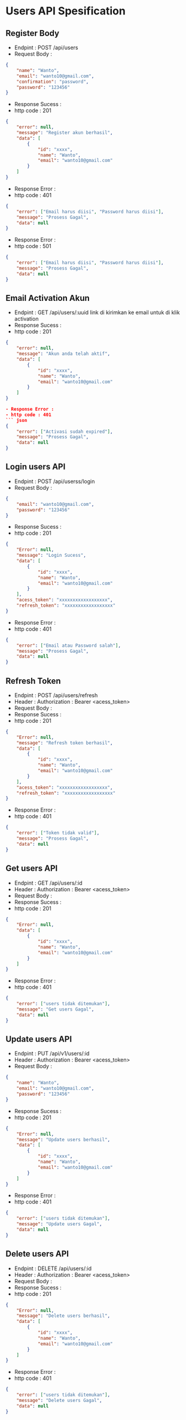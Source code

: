# Users API Spesification
## Register Body

- Endpint : POST /api/users
- Request Body :
``` json
{
    "name": "Wanto",
    "email": "wanto10@gmail.com",
    "confirmation": "password",
    "password": "123456"
}
```

- Response Sucess :
- http code : 201
``` json
{
    "error": null,
    "message": "Register akun berhasil",
    "data": [
        {
            "id": "xxxx",
            "name": "Wanto",
            "email": "wanto10@gmail.com"
        }
    ]
}
```

- Response Error :
- http code : 401

``` json
{
    "error": ["Email harus diisi", "Password harus diisi"],
    "message": "Prosess Gagal",
    "data": null
}
```
- Response Error :
- http code : 501

``` json
{
    "error": ["Email harus diisi", "Password harus diisi"],
    "message": "Prosess Gagal",
    "data": null
}
```
## Email Activation Akun

- Endpint : GET /api/users/:uuid link di kirimkan ke email untuk di klik activation
- Response Sucess :
- http code : 201
``` json
{
    "error": null,
    "message": "Akun anda telah aktif",
    "data": [
        {
            "id": "xxxx",
            "name": "Wanto",
            "email": "wanto10@gmail.com"
        }
    ]
}  

- Response Error :
- http code : 401
``` json
{
    "error": ["Activasi sudah expired"],
    "message": "Prosess Gagal",
    "data": null
}
```

## Login users API

- Endpint : POST /api/userss/login
- Request Body : 

``` json
{
    "email": "wanto10@gmail.com",
    "password": "123456"
} 
```
- Response Sucess :
- http code : 201
``` json
{
    "Error": null,
    "message": "Login Sucess",
    "data": [
        {
            "id": "xxxx",
            "name": "Wanto",
            "email": "wanto10@gmail.com"
        }
    ],
    "acess_token": "xxxxxxxxxxxxxxxxxx",
    "refresh_token": "xxxxxxxxxxxxxxxxxx"
}
```

- Response Error :
- http code : 401
``` json
{
    "error": ["Email atau Password salah"],
    "message": "Prosess Gagal",
    "data": null
}
```
## Refresh Token 
- Endpint : POST /api/users/refresh
- Header : Authorization : Bearer <acess_token>
- Request Body :
- Response Sucess :
- http code : 201

``` json
{
    "Error": null,
    "message": "Refresh token berhasil",
    "data": [
        {
            "id": "xxxx",
            "name": "Wanto",
            "email": "wanto10@gmail.com"
        }
    ],
    "acess_token": "xxxxxxxxxxxxxxxxxx",
    "refresh_token": "xxxxxxxxxxxxxxxxxx"
}
```
- Response Error :
- http code : 401
``` json
{
    "error": ["Token tidak valid"],
    "message": "Prosess Gagal",
    "data": null
}
```
## Get users API
- Endpint : GET /api/users/:id
- Header : Authorization : Bearer <acess_token>
- Request Body :
- Response Sucess :
- http code : 201

``` json 
{
    "Error": null,
    "data": [
        {
            "id": "xxxx",
            "name": "Wanto",
            "email": "wanto10@gmail.com"
        }
    ]
}
```
- Response Error :
- http code : 401
``` json
{
    "error": ["users tidak ditemukan"],
    "message": "Get users Gagal",
    "data": null
}
```

## Update users API
- Endpint : PUT /api/v1/users/:id
- Header : Authorization : Bearer <acess_token>
- Request Body :
``` json
{
    "name": "Wanto",
    "email": "wanto10@gmail.com",
    "password": "123456"
}
```
- Response Sucess :
- http code : 201
``` json 
{
    "Error": null,
    "message": "Update users berhasil",
    "data": [
        {
            "id": "xxxx",
            "name": "Wanto",
            "email": "wanto10@gmail.com"
        }
    ]
}
```
- Response Error :
- http code : 401
``` json
{
    "error": ["users tidak ditemukan"],
    "message": "Update users Gagal",
    "data": null
}
```
## Delete users API
- Endpint : DELETE /api/users/:id
- Header : Authorization : Bearer <acess_token>
- Request Body :
- Response Sucess :
- http code : 201
``` json 
{
    "Error": null,
    "message": "Delete users berhasil",
    "data": [
        {
            "id": "xxxx",
            "name": "Wanto",
            "email": "wanto10@gmail.com"
        }
    ]
}
```
- Response Error :
- http code : 401
``` json
{
    "error": ["users tidak ditemukan"],
    "message": "Delete users Gagal",
    "data": null
}
```